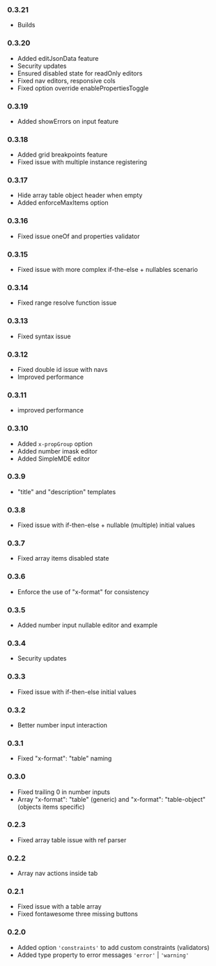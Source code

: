### 0.3.21

- Builds

### 0.3.20

- Added editJsonData feature
- Security updates
- Ensured disabled state for readOnly editors
- Fixed nav editors, responsive cols
- Fixed option override enablePropertiesToggle

### 0.3.19

- Added showErrors on input feature

### 0.3.18

- Added grid breakpoints feature
- Fixed issue with multiple instance registering

### 0.3.17

- Hide array table object header when empty
- Added enforceMaxItems option

### 0.3.16

- Fixed issue oneOf and properties validator

### 0.3.15

- Fixed issue with more complex if-the-else + nullables scenario

### 0.3.14

- Fixed range resolve function issue

### 0.3.13

- Fixed syntax issue

### 0.3.12

- Fixed double id issue with navs
- Improved performance

### 0.3.11

- improved performance

### 0.3.10

- Added `x-propGroup` option
- Added number imask editor
- Added SimpleMDE editor

### 0.3.9

- "title" and "description" templates

### 0.3.8

- Fixed issue with if-then-else + nullable (multiple) initial values

### 0.3.7

- Fixed array items disabled state

### 0.3.6

- Enforce the use of "x-format" for consistency

### 0.3.5

- Added number input nullable editor and example

### 0.3.4

- Security updates

### 0.3.3

- Fixed issue with if-then-else initial values

### 0.3.2

- Better number input interaction

### 0.3.1

- Fixed "x-format": "table" naming

### 0.3.0

- Fixed trailing 0 in number inputs
- Array "x-format": "table" (generic) and "x-format": "table-object" (objects items specific)

### 0.2.3

- Fixed array table issue with ref parser

### 0.2.2

- Array nav actions inside tab

### 0.2.1

- Fixed issue with a table array
- Fixed fontawesome three missing buttons

### 0.2.0

- Added option `'constraints'` to add custom constraints (validators)
- Added type property to error messages `'error'` | `'warning'`